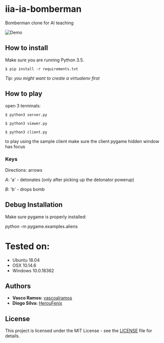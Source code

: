 # iia-ia-bomberman
Bomberman clone for AI teaching

![Demo](https://github.com/dgomes/iia-ia-bomberman/raw/master/data/DemoBomberman.gif)

## How to install

Make sure you are running Python 3.5.

`$ pip install -r requirements.txt`

*Tip: you might want to create a virtualenv first*

## How to play

open 3 terminals:

`$ python3 server.py`

`$ python3 viewer.py`

`$ python3 client.py`

to play using the sample client make sure the client pygame hidden window has focus

### Keys

Directions: arrows

*A*: 'a' - detonates (only after picking up the detonator powerup)

*B*: 'b' - drops bomb

## Debug Installation

Make sure pygame is properly installed:

python -m pygame.examples.aliens

# Tested on:
- Ubuntu 18.04
- OSX 10.14.6
- Windows 10.0.18362

## Authors

* **Vasco Ramos:** [vascoalramos](https://github.com/vascoalramos)
* **Diogo Silva:** [HerouFenix](https://github.com/HerouFenix)

## License

This project is licensed under the MIT License - see the [LICENSE](LICENSE) file for details.
